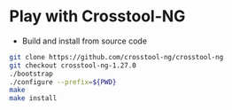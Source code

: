 # Play with Crosstool-NG

- Build and install from source code

```bash
git clone https://github.com/crosstool-ng/crosstool-ng
git checkout crosstool-ng-1.27.0
./bootstrap
./configure --prefix=${PWD}
make
make install
```
